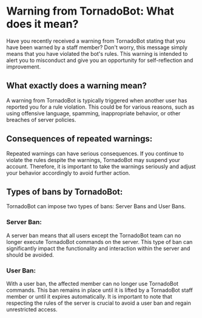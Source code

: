 # Warning from TornadoBot: What does it mean?

Have you recently received a warning from TornadoBot stating that you have been warned by a staff member? Don't worry, this message simply means that you have violated the bot's rules. This warning is intended to alert you to misconduct and give you an opportunity for self-reflection and improvement.

## What exactly does a warning mean?

A warning from TornadoBot is typically triggered when another user has reported you for a rule violation. This could be for various reasons, such as using offensive language, spamming, inappropriate behavior, or other breaches of server policies.

## Consequences of repeated warnings:

Repeated warnings can have serious consequences. If you continue to violate the rules despite the warnings, TornadoBot may suspend your account. Therefore, it is important to take the warnings seriously and adjust your behavior accordingly to avoid further action.

## Types of bans by TornadoBot:

TornadoBot can impose two types of bans: Server Bans and User Bans.

### Server Ban:

A server ban means that all users except the TornadoBot team can no longer execute TornadoBot commands on the server. This type of ban can significantly impact the functionality and interaction within the server and should be avoided.

### User Ban:

With a user ban, the affected member can no longer use TornadoBot commands. This ban remains in place until it is lifted by a TornadoBot staff member or until it expires automatically. It is important to note that respecting the rules of the server is crucial to avoid a user ban and regain unrestricted access.
